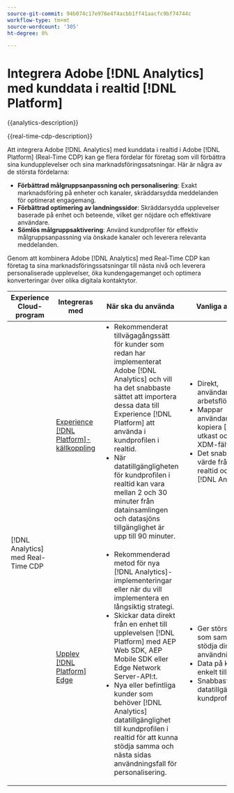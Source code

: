 ```yaml
---
source-git-commit: 94b074c17e976e4f4acbb1ff41aacfc9bf74744c
workflow-type: tm+mt
source-wordcount: '305'
ht-degree: 0%

---
```



# Integrera Adobe [!DNL Analytics] med kunddata i realtid [!DNL Platform]

{{analytics-description}}

{{real-time-cdp-description}}

Att integrera Adobe [!DNL Analytics] med kunddata i realtid i Adobe [!DNL Platform] (Real-Time CDP) kan ge flera fördelar för företag som vill förbättra sina kundupplevelser och sina marknadsföringssatsningar. Här är några av de största fördelarna:

+ **Förbättrad målgruppsanpassning och personalisering**: Exakt marknadsföring på enheter och kanaler, skräddarsydda meddelanden för optimerat engagemang.
+ **Förbättrad optimering av landningssidor**: Skräddarsydda upplevelser baserade på enhet och beteende, vilket ger nöjdare och effektivare användare.
+ **Sömlös målgruppsaktivering**: Använd kundprofiler för effektiv målgruppsanpassning via önskade kanaler och leverera relevanta meddelanden.

Genom att kombinera Adobe [!DNL Analytics] med Real-Time CDP kan företag ta sina marknadsföringssatsningar till nästa nivå och leverera personaliserade upplevelser, öka kundengagemanget och optimera konverteringar över olika digitala kontaktytor.

<table>
    <thead>
        <tr>
            <th>Experience Cloud-program</th>
            <th>Integreras med</th>
            <th>När ska du använda</th>
            <th>Vanliga användningsfall</th>
        </tr>
    </thead>
    <tr>
        <td rowspan="2">[!DNL Analytics] med Real-Time CDP</td>
        <td><a href="../../integrations/tutorials/analytics-rtcdp/experience-platform-source-connector.md" target="_blank" rel="noreferrer">Experience [!DNL Platform]-källkoppling</a></td>
        <td>
            <ul style="margin-top: 0;">
                <li>Rekommenderat tillvägagångssätt för kunder som redan har implementerat Adobe [!DNL Analytics] och vill ha det snabbaste sättet att importera dessa data till Experience [!DNL Platform] att använda i kundprofilen i realtid.</li>
                <li>När datatillgängligheten för kundprofilen i realtid kan vara mellan 2 och 30 minuter från datainsamlingen och datasjöns tillgänglighet är upp till 90 minuter.</li>
            </ul>
        </td>
        <td>
            <ul style="margin-top: 0;">
                <li>Direkt, användargränssnittsinitierat arbetsflöde.</li>
                <li>Mappar användargränssnittet för att kopiera [!DNL Analytics] utkast och eVars till nya XDM-fält.</li>
                <li>Det snabbaste sättet att få värde från kundprofilen i realtid och kundresan [!DNL Analytics].</li>
            </ul>
        </td>
    </tr>
    <tr>
       <td><a href="../../integrations/tutorials/analytics-rtcdp/experience-platform-edge.md" target="_blank" rel="noreferrer">Upplev [!DNL Platform] Edge</a></td>
        <td>
            <ul style="margin-top: 0;">
                <li>Rekommenderad metod för nya [!DNL Analytics]-implementeringar eller när du vill implementera en långsiktig strategi.</li>
                <li>Skickar data direkt från en enhet till upplevelsen [!DNL Platform] med AEP Web SDK, AEP Mobile SDK eller Edge Network Server-API:t.</li>
                <li>Nya eller befintliga kunder som behöver [!DNL Analytics] datatillgänglighet till kundprofilen i realtid för att kunna stödja samma och nästa sidas användningsfall för personalisering.</li>
            </ul>
        </td>
        <td>
            <ul style="margin-top: 0;">
                <li>Ger störst kontroll för data som samlats in för att stödja dina användningsfall.</li>
                <li>Data på klientsidan mappas enkelt till XDM-fält.</li>
                <li>Snabbaste datatillgänglighet för kundprofilen i realtid.</li>
            </ul>
        </td>
    </tr>            
</table>
